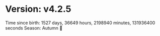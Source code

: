 # Version: v4.2.5
Time since birth: 1527 days, 36649 hours, 2198940 minutes, 131936400 seconds
Season: Autumn 🍁

